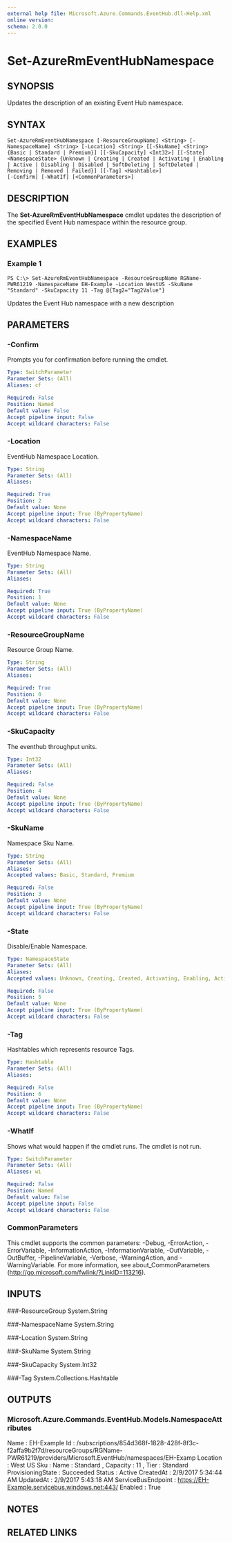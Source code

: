 ```yaml
---
external help file: Microsoft.Azure.Commands.EventHub.dll-Help.xml
online version: 
schema: 2.0.0
---
```


# Set-AzureRmEventHubNamespace

## SYNOPSIS
Updates the description of an existing Event Hub namespace.

## SYNTAX

```
Set-AzureRmEventHubNamespace [-ResourceGroupName] <String> [-NamespaceName] <String> [-Location] <String> [[-SkuName] <String> {Basic | Standard | Premium}] [[-SkuCapacity] <Int32>] [[-State]
<NamespaceState> {Unknown | Creating | Created | Activating | Enabling | Active | Disabling | Disabled | SoftDeleting | SoftDeleted | Removing | Removed | Failed}] [[-Tag] <Hashtable>]
[-Confirm] [-WhatIf] [<CommonParameters>]
```

## DESCRIPTION
The **Set-AzureRmEventHubNamespace** cmdlet updates the description of the specified Event Hub namespace within the resource group.

## EXAMPLES

### Example 1
```
PS C:\> Set-AzureRmEventHubNamespace -ResourceGroupName RGName-PWR61219 -NamespaceName EH-Example -Location WestUS -SkuName "Standard" -SkuCapacity 11 -Tag @{Tag2="Tag2Value"}
```

Updates the Event Hub namespace with a new description

## PARAMETERS

### -Confirm
Prompts you for confirmation before running the cmdlet.

```yaml
Type: SwitchParameter
Parameter Sets: (All)
Aliases: cf

Required: False
Position: Named
Default value: False
Accept pipeline input: False
Accept wildcard characters: False
```

### -Location
EventHub Namespace Location.

```yaml
Type: String
Parameter Sets: (All)
Aliases: 

Required: True
Position: 2
Default value: None
Accept pipeline input: True (ByPropertyName)
Accept wildcard characters: False
```

### -NamespaceName
EventHub Namespace Name.

```yaml
Type: String
Parameter Sets: (All)
Aliases: 

Required: True
Position: 1
Default value: None
Accept pipeline input: True (ByPropertyName)
Accept wildcard characters: False
```

### -ResourceGroupName
Resource Group Name.

```yaml
Type: String
Parameter Sets: (All)
Aliases: 

Required: True
Position: 0
Default value: None
Accept pipeline input: True (ByPropertyName)
Accept wildcard characters: False
```

### -SkuCapacity
The eventhub throughput units.

```yaml
Type: Int32
Parameter Sets: (All)
Aliases: 

Required: False
Position: 4
Default value: None
Accept pipeline input: True (ByPropertyName)
Accept wildcard characters: False
```

### -SkuName
Namespace Sku Name.

```yaml
Type: String
Parameter Sets: (All)
Aliases: 
Accepted values: Basic, Standard, Premium

Required: False
Position: 3
Default value: None
Accept pipeline input: True (ByPropertyName)
Accept wildcard characters: False
```

### -State
Disable/Enable Namespace.

```yaml
Type: NamespaceState
Parameter Sets: (All)
Aliases: 
Accepted values: Unknown, Creating, Created, Activating, Enabling, Active, Disabling, Disabled, SoftDeleting, SoftDeleted, Removing, Removed, Failed

Required: False
Position: 5
Default value: None
Accept pipeline input: True (ByPropertyName)
Accept wildcard characters: False
```

### -Tag
Hashtables which represents resource Tags.

```yaml
Type: Hashtable
Parameter Sets: (All)
Aliases: 

Required: False
Position: 6
Default value: None
Accept pipeline input: True (ByPropertyName)
Accept wildcard characters: False
```

### -WhatIf
Shows what would happen if the cmdlet runs.
The cmdlet is not run.

```yaml
Type: SwitchParameter
Parameter Sets: (All)
Aliases: wi

Required: False
Position: Named
Default value: False
Accept pipeline input: False
Accept wildcard characters: False
```

### CommonParameters
This cmdlet supports the common parameters: -Debug, -ErrorAction, -ErrorVariable, -InformationAction, -InformationVariable, -OutVariable, -OutBuffer, -PipelineVariable, -Verbose, -WarningAction, and -WarningVariable. For more information, see about_CommonParameters (http://go.microsoft.com/fwlink/?LinkID=113216).

## INPUTS

###-ResourceGroup
 System.String

###-NamespaceName
 System.String

###-Location
 System.String

###-SkuName
 System.String
 
###-SkuCapacity
 System.Int32

###-Tag
 System.Collections.Hashtable
 
## OUTPUTS

### Microsoft.Azure.Commands.EventHub.Models.NamespaceAttributes

Name               : EH-Example
Id                 : /subscriptions/854d368f-1828-428f-8f3c-f2affa9b2f7d/resourceGroups/RGName-PWR61219/providers/Microsoft.EventHub/namespaces/EH-Examp
Location           : West US
Sku                : Name : Standard , Capacity : 11 , Tier : Standard
ProvisioningState  : Succeeded
Status             : Active
CreatedAt          : 2/9/2017 5:34:44 AM
UpdatedAt          : 2/9/2017 5:43:18 AM
ServiceBusEndpoint : https://EH-Example.servicebus.windows.net:443/
Enabled            : True

## NOTES

## RELATED LINKS

